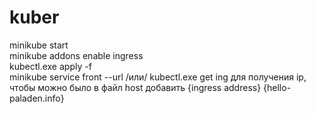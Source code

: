 # kuber
minikube start  
minikube addons enable ingress  
kubectl.exe apply -f  
minikube service front --url  /или/  kubectl.exe get ing для получения ip, чтобы можно было в файл host добавить {ingress address} {hello-paladen.info}
